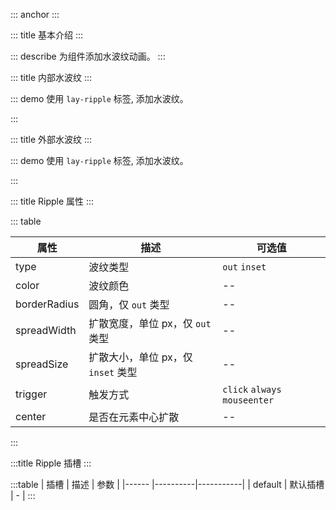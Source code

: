 ::: anchor
:::

::: title 基本介绍
:::

::: describe 为组件添加水波纹动画。
:::

::: title 内部水波纹
:::

::: demo 使用 `lay-ripple` 标签, 添加水波纹。

<template>
  <lay-ripple>
    <lay-button>click</lay-button>
  </lay-ripple><br>
  <lay-ripple trigger="always">
    <lay-button>always</lay-button>
  </lay-ripple><br>
  <lay-ripple trigger="mouseenter">
    <lay-button>mouseenter</lay-button>
  </lay-ripple>
</template>

<script>
import { ref } from 'vue'

export default {
  setup() {

    return {
    }
  }
}
</script>

:::

::: title 外部水波纹
:::

::: demo 使用 `lay-ripple` 标签, 添加水波纹。

<template>
  <lay-ripple type="out" borderRadius="1px">
    <lay-button>click</lay-button>
  </lay-ripple><br><br><br>
  <p>always:</p>
  <lay-ripple type="out" trigger="always" borderRadius="50%" color="#009688">
    <div style="border-radius:50%;background-color:#009688;width:8px;height:8px"></div>
  </lay-ripple><br><br><br>
  <p>mouseenter:</p>
  <lay-ripple type="out" trigger="mouseenter" borderRadius="50%" color="#009688" spread-width="50px">
    <div style="border-radius:50%;background-color:#009688;width:20px;height:20px"></div>
  </lay-ripple><br>
</template>

<script>
import { ref } from 'vue'

export default {
  setup() {

    return {
    }
  }
}
</script>

:::

::: title Ripple 属性
:::

::: table

| 属性        | 描述     | 可选值 |
| ----------- | -------- | ------ |
| type | 波纹类型 | `out` `inset`    |
| color | 波纹颜色 | -- |
| borderRadius | 圆角，仅 `out` 类型 | -- |
| spreadWidth | 扩散宽度，单位 px，仅 `out` 类型 | --     |
| spreadSize | 扩散大小，单位 px，仅 `inset` 类型 | --     |
| trigger | 触发方式 | `click` `always` `mouseenter`|
| center | 是否在元素中心扩散 | --     |

:::

:::title Ripple 插槽
:::

:::table
| 插槽 | 描述 | 参数 |
|------ |----------|-----------|
| default | 默认插槽 | - |
:::